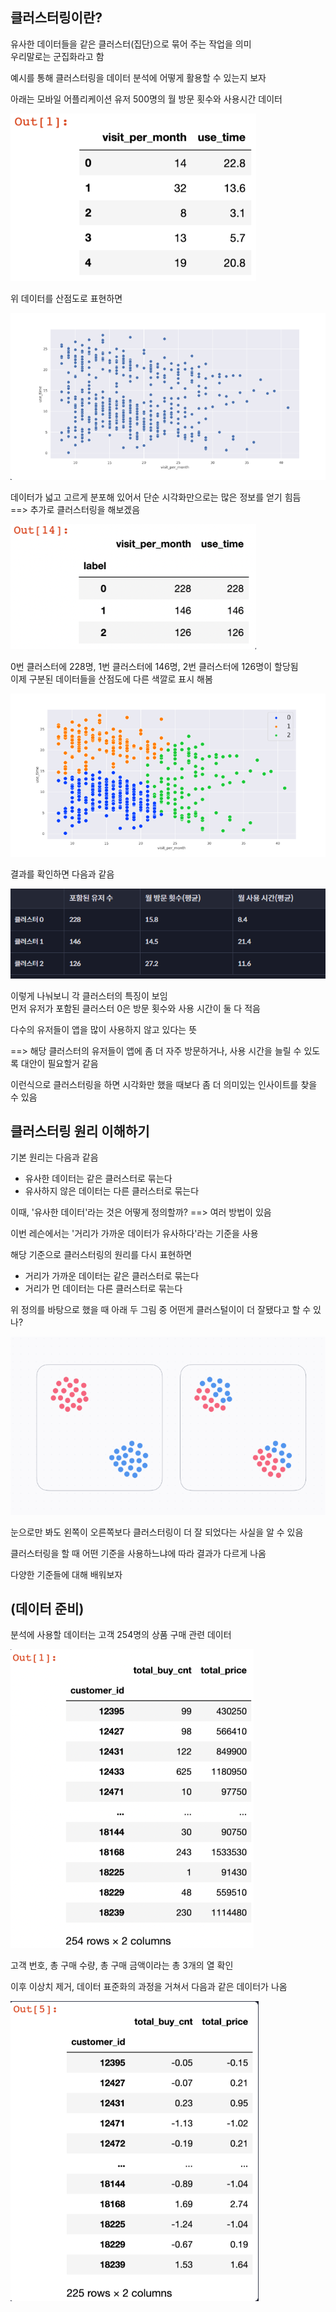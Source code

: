 ## 클러스터링이란?  

유사한 데이터들을 같은 클러스터(집단)으로 묶어 주는 작업을 의미    
우리말로는 군집화라고 함  

예시를 통해 클러스터링을 데이터 분석에 어떻게 활용할 수 있는지 보자  

아래는 모바일 어플리케이션 유저 500명의 월 방문 횟수와 사용시간 데이터  

![](/image.png/08.1.PNG)

위 데이터를 산점도로 표현하면  

![](/image.png/08.2.PNG)

데이터가 넓고 고르게 분포해 있어서 단순 시각화만으로는 많은 정보를 얻기 힘듬  
==> 추가로 클러스터링을 해보겠음  

![](/image.png/08.3.PNG)

0번 클러스터에 228명, 1번 클러스터에 146명, 2번 클러스터에 126명이 할당됨  
이제 구분된 데이터들을 산점도에 다른 색깔로 표시 해봄  

![](/image.png/08.4.PNG)

결과를 확인하면 다음과 같음  

![](/image.png/08.5.PNG)

이렇게 나눠보니 각 클러스터의 특징이 보임  
먼저  유저가 포함된 클러스터 0은 방문 횟수와 사용 시간이 둘 다 적음   

다수의 유저들이 앱을 많이 사용하지 않고 있다는 뜻  

==> 해당 클러스터의 유저들이 앱에 좀 더 자주 방문하거나, 사용 시간을 늘릴 수 있도록 대안이 필요할거 같음  

이런식으로 클러스터링을 하면 시각화만 했을 때보다 좀 더 의미있는 인사이트를 찾을 수 있음  

## 클러스터링 원리 이해하기  

기본 원리는 다음과 같음  
- 유사한 데이터는 같은 클러스터로 묶는다  
- 유사하지 않은 데이터는 다른 클러스터로 묶는다  

이때, '유사한 데이터'라는 것은 어떻게 정의할까? ==> 여러 방법이 있음  

이번 레슨에서는 '거리가 가까운 데이터가 유사하다'라는 기준을 사용  

해당 기준으로 클러스터링의 원리를 다시 표현하면  
- 거리가 가까운 데이터는 같은 클러스터로 묶는다  
- 거리가 먼 데이터는 다른 클러스터로 묶는다  

위 정의를 바탕으로 했을 때 아래 두 그림 중 어떤게 클러스털이이 더 잘됐다고 할 수 있나?  

![](/image.png/08.6.PNG) 

눈으로만 봐도 왼쪽이 오른쪽보다 클러스터링이 더 잘 되었다는 사실을 알 수 있음  

클러스터링을 할 때 어떤 기준을 사용하느냐에 따라 결과가 다르게 나옴  

다양한 기준들에 대해 배워보자  

## (데이터 준비)  

분석에 사용할 데이터는 고객 254명의 상품 구매 관련 데이터  

![](/image.png/08.7.PNG) 

고객 번호, 총 구매 수량, 총 구매 금액이라는 총 3개의 열 확인  

이후 이상치 제거, 데이터 표준화의 과정을 거쳐서 다음과 같은 데이터가 나옴 

![](/image.png/08.8.PNG)










